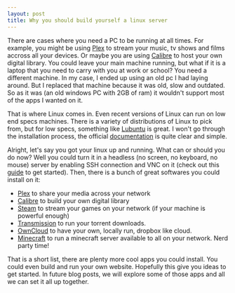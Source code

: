 ```yaml
---
layout: post
title: Why you should build yourself a linux server
---
```


There are cases where you need a PC to be running at all times. For example, you might be using [Plex](http://plex.tx) to stream your music, tv shows and films accross all your devices. Or maybe you are using [Calibre](https://calibre-ebook.com) to host your own digital library. You could leave your main machine running, but what if it is a laptop that you need to carry with you at work or school? You need a different machine. In my case, I ended up using an old pc I had laying around. But I replaced that machine because it was old, slow and outdated. So as it was (an old windows PC with 2GB of ram) it wouldn't support most of the apps I wanted on it.

That is where Linux comes in. Even recent versions of Linux can run on low end specs machines. There is a variety of distributions of Linux to pick from, but for low specs, something like [Lubuntu](https://lubuntu.me) is great. I won't go through the installation process, the official [documentation](https://docs.lubuntu.net/lubuntu_installation) is quite clear and simple.

Alright, let's say you got your linux up and running. What can or should you do now? Well you could turn it in a headless (no screen, no keyboard, no mouse) server by enabling SSH connection and VNC on it (check out this [guide](https://wiki.ubuntu.com/Lubuntu/RemoteDesktop) to get started). Then, there is a bunch of great softwares you could install on it:

- [Plex](http://plex.tv) to share your media across your network
- [Calibre](https://calibre-ebook.com) to build your own digital library
- [Steam](https://store.steampowered.com/streaming/) to stream your games on your network (if your machine is powerful enough)
- [Transmission](https://transmissionbt.com) to run your torrent downloads.
- [OwnCloud](https://owncloud.org) to have your own, locally run, dropbox like cloud.
- [Minecraft](https://www.linuxnorth.org/minecraft/linux.html) to run a minecraft server available to all on your network. Nerd party time!

That is a short list, there are plenty more cool apps you could install. You could even build and run your own website. Hopefully this give you ideas to get started. In future blog posts, we will explore some of those apps and all we can set it all up together.
